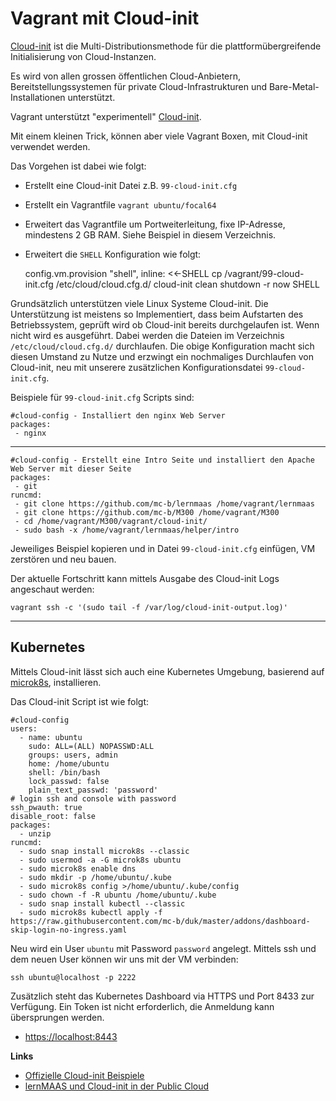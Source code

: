 Vagrant mit Cloud-init
======================

[Cloud-init](https://cloudinit.readthedocs.io/en/latest/) ist die Multi-Distributionsmethode für die plattformübergreifende Initialisierung von Cloud-Instanzen. 

Es wird von allen grossen öffentlichen Cloud-Anbietern, Bereitstellungssystemen für private Cloud-Infrastrukturen und Bare-Metal-Installationen unterstützt.

Vagrant unterstützt "experimentell" [Cloud-init](https://cloudinit.readthedocs.io/en/latest/).

Mit einem kleinen Trick, können aber viele Vagrant Boxen, mit Cloud-init verwendet werden.

Das Vorgehen ist dabei wie folgt:
* Erstellt eine Cloud-init Datei z.B. `99-cloud-init.cfg`
* Erstellt ein Vagrantfile `vagrant ubuntu/focal64` 
* Erweitert das Vagrantfile um Portweiterleitung, fixe IP-Adresse, mindestens 2 GB RAM. Siehe Beispiel in diesem Verzeichnis.
* Erweitert die `SHELL` Konfiguration wie folgt:


    config.vm.provision "shell", inline: <<-SHELL
       cp /vagrant/99-cloud-init.cfg /etc/cloud/cloud.cfg.d/
       cloud-init clean
       shutdown -r now
    SHELL

Grundsätzlich unterstützen viele Linux Systeme Cloud-init. Die Unterstützung ist meistens so Implementiert, dass beim Aufstarten des Betriebssystem, geprüft wird ob Cloud-init bereits durchgelaufen ist. Wenn nicht wird es ausgeführt. Dabei werden die Dateien im Verzeichnis `/etc/cloud/cloud.cfg.d/` durchlaufen. Die obige Konfiguration macht sich diesen Umstand zu Nutze und erzwingt ein nochmaliges Durchlaufen von Cloud-init, neu mit unserere zusätzlichen Konfigurationsdatei `99-cloud-init.cfg`.

Beispiele für `99-cloud-init.cfg` Scripts sind:

    #cloud-config - Installiert den nginx Web Server
    packages:
     - nginx

- - -

    #cloud-config - Erstellt eine Intro Seite und installiert den Apache Web Server mit dieser Seite
    packages:
     - git
    runcmd:
     - git clone https://github.com/mc-b/lernmaas /home/vagrant/lernmaas
     - git clone https://github.com/mc-b/M300 /home/vagrant/M300
     - cd /home/vagrant/M300/vagrant/cloud-init/
     - sudo bash -x /home/vagrant/lernmaas/helper/intro
     
Jeweiliges Beispiel kopieren und in Datei `99-cloud-init.cfg` einfügen, VM zerstören und neu bauen.
     
Der aktuelle Fortschritt kann mittels Ausgabe des Cloud-init Logs angeschaut werden:

    vagrant ssh -c '(sudo tail -f /var/log/cloud-init-output.log)'


***
Kubernetes
----------

Mittels Cloud-init lässt sich auch eine Kubernetes Umgebung, basierend auf [microk8s](https://microk8s.io/), installieren.

Das Cloud-init Script ist wie folgt:

    #cloud-config
    users:
      - name: ubuntu
        sudo: ALL=(ALL) NOPASSWD:ALL
        groups: users, admin
        home: /home/ubuntu
        shell: /bin/bash
        lock_passwd: false
        plain_text_passwd: 'password'        
    # login ssh and console with password
    ssh_pwauth: true
    disable_root: false    
    packages:
      - unzip
    runcmd:
      - sudo snap install microk8s --classic
      - sudo usermod -a -G microk8s ubuntu
      - sudo microk8s enable dns 
      - sudo mkdir -p /home/ubuntu/.kube
      - sudo microk8s config >/home/ubuntu/.kube/config
      - sudo chown -f -R ubuntu /home/ubuntu/.kube
      - sudo snap install kubectl --classic  
      - sudo microk8s kubectl apply -f https://raw.githubusercontent.com/mc-b/duk/master/addons/dashboard-skip-login-no-ingress.yaml

Neu wird ein User `ubuntu` mit Password `password` angelegt. Mittels ssh und dem neuen User können wir uns mit der VM verbinden:

    ssh ubuntu@localhost -p 2222
    
Zusätzlich steht das Kubernetes Dashboard via HTTPS und Port 8433 zur Verfügung. Ein Token ist nicht erforderlich, die Anmeldung kann übersprungen werden.

* [https://localhost:8443](https://localhost:8443)  
    

**Links**

* [Offizielle Cloud-init Beispiele](https://cloudinit.readthedocs.io/en/latest/topics/examples.html)
* [lernMAAS und Cloud-init in der Public Cloud](https://github.com/mc-b/lernmaas/tree/master/doc/Cloud)